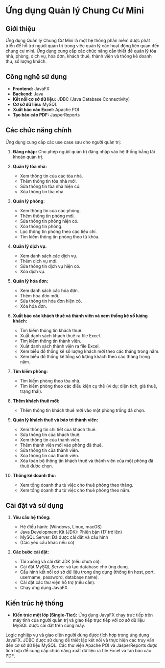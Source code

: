 # Ứng dụng Quản lý Chung Cư Mini

## Giới thiệu

Ứng dụng Quản lý Chung Cư Mini là một hệ thống phần mềm được phát triển để hỗ trợ người quản trị trong việc quản lý các hoạt động liên quan đến chung cư mini. Ứng dụng cung cấp các chức năng cần thiết để quản lý tòa nhà, phòng, dịch vụ, hóa đơn, khách thuê, thành viên và thống kê doanh thu, số lượng khách.

## Công nghệ sử dụng

* **Frontend:** JavaFX
* **Backend:** Java
* **Kết nối cơ sở dữ liệu:** JDBC (Java Database Connectivity)
* **Cơ sở dữ liệu:** MySQL
* **Xuất báo cáo Excel:** Apache POI
* **Tạo báo cáo PDF:** JasperReports

## Các chức năng chính

Ứng dụng cung cấp các use case sau cho người quản trị:

1.  **Đăng nhập:** Cho phép người quản trị đăng nhập vào hệ thống bằng tài khoản quản trị.

2.  **Quản lý tòa nhà:**
    * Xem thông tin của các tòa nhà.
    * Thêm thông tin tòa nhà mới.
    * Sửa thông tin tòa nhà hiện có.
    * Xóa thông tin tòa nhà.

3.  **Quản lý phòng:**
    * Xem thông tin của các phòng.
    * Thêm thông tin phòng mới.
    * Sửa thông tin phòng hiện có.
    * Xóa thông tin phòng.
    * Lọc thông tin phòng theo các tiêu chí.
    * Tìm kiếm thông tin phòng theo từ khóa.

4.  **Quản lý dịch vụ:**
    * Xem danh sách các dịch vụ.
    * Thêm dịch vụ mới.
    * Sửa thông tin dịch vụ hiện có.
    * Xóa dịch vụ.

5.  **Quản lý hóa đơn:**
    * Xem danh sách các hóa đơn.
    * Thêm hóa đơn mới.
    * Sửa thông tin hóa đơn hiện có.
    * Xóa hóa đơn.

6.  **Xuất báo cáo khách thuê và thành viên và xem thống kê số lượng khách:**
    * Tìm kiếm thông tin khách thuê.
    * Xuất danh sách khách thuê ra file Excel.
    * Tìm kiếm thông tin thành viên.
    * Xuất danh sách thành viên ra file Excel.
    * Xem biểu đồ thống kê số lượng khách mới theo các tháng trong năm.
    * Xem biểu đồ thống kê tổng số lượng khách theo các tháng trong năm.

7.  **Tìm kiếm phòng:**
    * Tìm kiếm phòng theo tòa nhà.
    * Tìm kiếm phòng theo các điều kiện cụ thể (ví dụ: diện tích, giá thuê, trạng thái).

8.  **Thêm khách thuê mới:**
    * Thêm thông tin khách thuê mới vào một phòng trống đã chọn.

9.  **Quản lý khách thuê và bảo trì thành viên:**
    * Xem thông tin chi tiết của khách thuê.
    * Sửa thông tin của khách thuê.
    * Xem thông tin của thành viên.
    * Thêm thành viên mới vào phòng đã thuê.
    * Sửa thông tin của thành viên.
    * Xóa thông tin của thành viên.
    * Xóa toàn bộ thông tin khách thuê và thành viên của một phòng đã thuê được chọn.

10. **Thống kê doanh thu:**
    * Xem tổng doanh thu từ việc cho thuê phòng theo tháng.
    * Xem tổng doanh thu từ việc cho thuê phòng theo năm.

## Cài đặt và sử dụng

1.  **Yêu cầu hệ thống:**
    * Hệ điều hành: (Windows, Linux, macOS)
    * Java Development Kit (JDK): Phiên bản (17 trở lên)
    * MySQL Server: Đã được cài đặt và cấu hình
    * (Các yêu cầu khác nếu có)

2.  **Các bước cài đặt:**
    * Tải xuống và cài đặt JDK (nếu chưa có).
    * Cài đặt MySQL Server và tạo database cho ứng dụng.
    * Cấu hình kết nối cơ sở dữ liệu trong ứng dụng (thông tin host, port, username, password, database name).
    * Cài đặt các thư viện hỗ trợ (nếu cần).
    * Chạy ứng dụng JavaFX.


## Kiến trúc hệ thống

* **Kiến trúc một lớp (Single-Tier):** Ứng dụng JavaFX chạy trực tiếp trên máy tính của người quản trị và giao tiếp trực tiếp với cơ sở dữ liệu MySQL được cài đặt trên cùng máy.

Logic nghiệp vụ và giao diện người dùng được tích hợp trong ứng dụng JavaFX. JDBC được sử dụng để thiết lập kết nối và thực hiện các truy vấn đến cơ sở dữ liệu MySQL. Các thư viện Apache POI và JasperReports được tích hợp để cung cấp chức năng xuất dữ liệu ra file Excel và tạo báo cáo PDF.


---
